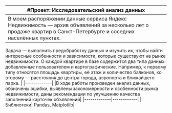 | #Проект: Исследовательский анализ данных |
|-------------|
|В моем распоряжении данные сервиса Яндекс Недвижимость — архив объявлений за несколько лет о продаже квартир в Санкт-Петербурге и соседних населённых пунктах.

Задача — выполнить предобработку данных и изучить их, чтобы найти интересные особенности и зависимости, которые существуют на рынке недвижимости.
О каждой квартире в базе содержится два типа данных: добавленные пользователем и картографические. Например, к первому типу относятся площадь квартиры, её этаж и количество балконов, ко второму — расстояния до центра города, аэропорта и ближайшего парка. |
|-------------|
|В ходе работы произведен анализ данных, обзначены ошибки, выявлены закономерности и особенности рынка недвижимости, даны рекомендации по улучшению качества заполнений карточек объявлений|
|-------------|------------|
|Библиотеки| Pandas, Matplotlib|